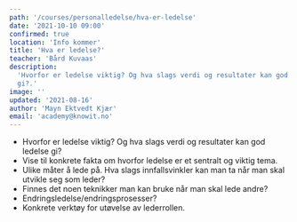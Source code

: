 ```yaml
---
path: '/courses/personalledelse/hva-er-ledelse'
date: '2021-10-10 09:00'
confirmed: true
location: 'Info kommer'
title: 'Hva er ledelse?'
teacher: 'Bård Kuvaas'
description:
  'Hvorfor er ledelse viktig? Og hva slags verdi og resultater kan god ledelse
  gi?.'
image: ''
updated: '2021-08-16'
author: 'Mayn Ektvedt Kjær'
email: 'academy@knowit.no'
---
```


- Hvorfor er ledelse viktig? Og hva slags verdi og resultater kan god ledelse
  gi?
- Vise til konkrete fakta om hvorfor ledelse er et sentralt og viktig tema.
- Ulike måter å lede på. Hva slags innfallsvinkler kan man ta når man skal
  utvikle seg som leder?
- Finnes det noen teknikker man kan bruke når man skal lede andre?
- Endringsledelse/endringsprosesser?
- Konkrete verktøy for utøvelse av lederrollen.
